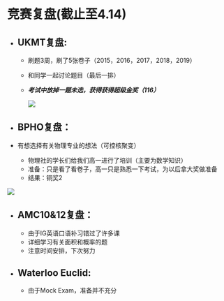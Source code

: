# 竞赛复盘(截止至4.14)

- ## UKMT复盘:

  - 刷题3周，刷了5张卷子（2015，2016，2017，2018，2019）

  - 和同学一起讨论题目（最后一排）

  - ***考试中放掉一题未选，获得获得超级金奖（116）***

    ![](https://i.loli.net/2021/06/21/5WJ9BaLFgl7p3sE.png)

- ## BPHO复盘：

- 有想选择有关物理专业的想法（可控核聚变）

  - 物理社的学长们给我们高一进行了培训（主要为数学知识）
  - 准备：只是看了看卷子，高一只是熟悉一下考试，为以后拿大奖做准备
  - 结果：铜奖2

 ![](C:\Users\Administrator\Desktop\BPho获奖证书.jpg)

- ## AMC10&12复盘：

  - 由于IG英语口语补习错过了许多课
  - 详细学习有关面积和概率的题
  - 注意时间安排，下次努力

- ## Waterloo Euclid:

  - 由于Mock Exam，准备并不充分
